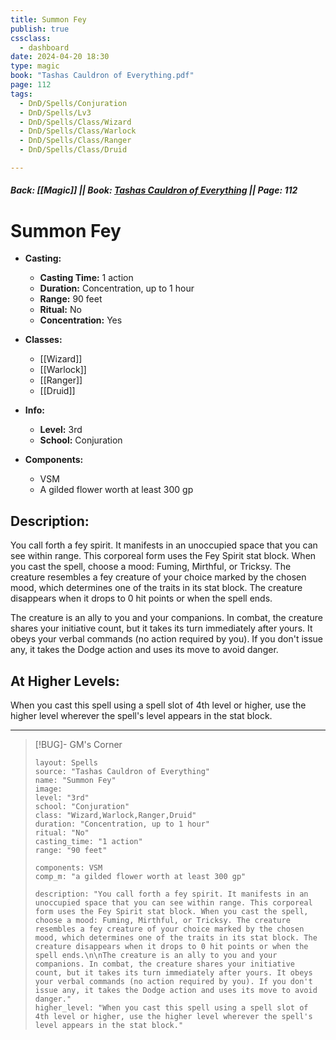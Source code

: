 ```yaml
---
title: Summon Fey
publish: true
cssclass:
  - dashboard
date: 2024-04-20 18:30
type: magic
book: "Tashas Cauldron of Everything.pdf"
page: 112
tags:
  - DnD/Spells/Conjuration
  - DnD/Spells/Lv3
  - DnD/Spells/Class/Wizard
  - DnD/Spells/Class/Warlock
  - DnD/Spells/Class/Ranger
  - DnD/Spells/Class/Druid

---
```


##### Back: [[Magic]] || Book: [Tashas Cauldron of Everything](https://drive.google.com/drive/folders/1O5bhpYizcIT5xxAoLOuzCRht_PVS7VSG?usp=sharing) || Page: 112

# Summon Fey

- **Casting:**
    - **Casting Time:** 1 action
    - **Duration:** Concentration, up to 1 hour
    - **Range:** 90 feet
    - **Ritual:** No
    - **Concentration:** Yes
- **Classes:**
    - [[Wizard]]
    - [[Warlock]]
    - [[Ranger]]
    - [[Druid]]

- **Info:**
    - **Level:** 3rd
    - **School:** Conjuration
- **Components:**
    - VSM
    - A gilded flower worth at least 300 gp

## Description:
You call forth a fey spirit. It manifests in an unoccupied space that you can see within range. This corporeal form uses the Fey Spirit stat block. When you cast the spell, choose a mood: Fuming, Mirthful, or Tricksy. The creature resembles a fey creature of your choice marked by the chosen mood, which determines one of the traits in its stat block. The creature disappears when it drops to 0 hit points or when the spell ends.

The creature is an ally to you and your companions. In combat, the creature shares your initiative count, but it takes its turn immediately after yours. It obeys your verbal commands (no action required by you). If you don't issue any, it takes the Dodge action and uses its move to avoid danger.

## At Higher Levels:
When you cast this spell using a spell slot of 4th level or higher, use the higher level wherever the spell's level appears in the stat block.

---

> [!BUG]- GM's Corner
>
> ```statblock
> layout: Spells
> source: "Tashas Cauldron of Everything"
> name: "Summon Fey"
> image: 
> level: "3rd"
> school: "Conjuration"
> class: "Wizard,Warlock,Ranger,Druid"
> duration: "Concentration, up to 1 hour"
> ritual: "No"
> casting_time: "1 action"
> range: "90 feet"
>
> components: VSM
> comp_m: "a gilded flower worth at least 300 gp"
>
> description: "You call forth a fey spirit. It manifests in an unoccupied space that you can see within range. This corporeal form uses the Fey Spirit stat block. When you cast the spell, choose a mood: Fuming, Mirthful, or Tricksy. The creature resembles a fey creature of your choice marked by the chosen mood, which determines one of the traits in its stat block. The creature disappears when it drops to 0 hit points or when the spell ends.\n\nThe creature is an ally to you and your companions. In combat, the creature shares your initiative count, but it takes its turn immediately after yours. It obeys your verbal commands (no action required by you). If you don't issue any, it takes the Dodge action and uses its move to avoid danger."
> higher_level: "When you cast this spell using a spell slot of 4th level or higher, use the higher level wherever the spell's level appears in the stat block."
> ```
